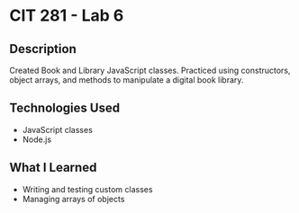 # CIT 281 - Lab 6

## Description
Created Book and Library JavaScript classes. Practiced using constructors, object arrays, and methods to manipulate a digital book library.

## Technologies Used
- JavaScript classes
- Node.js

## What I Learned
- Writing and testing custom classes
- Managing arrays of objects
